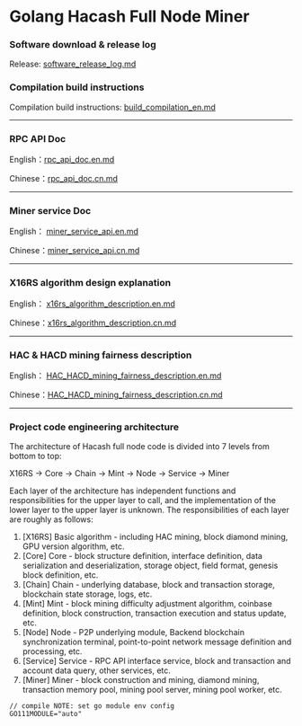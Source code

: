 # Golang Hacash Full Node Miner

### Software download & release log

Release: [software_release_log.md](doc/software_release_log.md)

### Compilation build instructions 

Compilation build instructions: [build_compilation_en.md](doc/build_compilation_en.md)

---

### RPC API Doc 

English：[rpc_api_doc.en.md](https://github.com/hacash/service/blob/master/doc/rpc_api_doc.en.md) 

Chinese：[rpc_api_doc.cn.md](https://github.com/hacash/service/blob/master/doc/rpc_api_doc.cn.md) 

---

### Miner service Doc

English： [miner_service_api.en.md](https://github.com/hacash/service/blob/master/doc/miner_service_api.en.md)

Chinese：[miner_service_api.cn.md](https://github.com/hacash/service/blob/master/doc/miner_service_api.cn.md) 


---

### X16RS algorithm design explanation

English： [x16rs_algorithm_description.en.md](https://github.com/hacash/x16rs/blob/master/doc/x16rs_algorithm_description.en.md)

Chinese：[x16rs_algorithm_description.cn.md](https://github.com/hacash/x16rs/blob/master/doc/x16rs_algorithm_description.cn.md)


---

### HAC & HACD mining fairness description

English： [HAC_HACD_mining_fairness_description.en.md](https://github.com/hacash/x16rs/blob/master/doc/HAC_HACD_mining_fairness_description.en.md)

Chinese：[HAC_HACD_mining_fairness_description.cn.md](https://github.com/hacash/x16rs/blob/master/doc/HAC_HACD_mining_fairness_description.cn.md)



---

### Project code engineering architecture

The architecture of Hacash full node code is divided into 7 levels from bottom to top:

X16RS -> Core -> Chain -> Mint -> Node -> Service -> Miner

Each layer of the architecture has independent functions and responsibilities for the upper layer to call, and the implementation of the lower layer to the upper layer is unknown. The responsibilities of each layer are roughly as follows:

1. [X16RS] Basic algorithm - including HAC mining, block diamond mining, GPU version algorithm, etc.
2. [Core] Core - block structure definition, interface definition, data serialization and deserialization, storage object, field format, genesis block definition, etc.
3. [Chain] Chain - underlying database, block and transaction storage, blockchain state storage, logs, etc.
4. [Mint] Mint - block mining difficulty adjustment algorithm, coinbase definition, block construction, transaction execution and status update, etc.
5. [Node] Node - P2P underlying module, Backend blockchain synchronization terminal, point-to-point network message definition and processing, etc.
6. [Service] Service - RPC API interface service, block and transaction and account data query, other services, etc.
7. [Miner] Miner - block construction and mining, diamond mining, transaction memory pool, mining pool server, mining pool worker, etc.


```cgo
// compile NOTE: set go module env config
GO111MODULE="auto"
```
